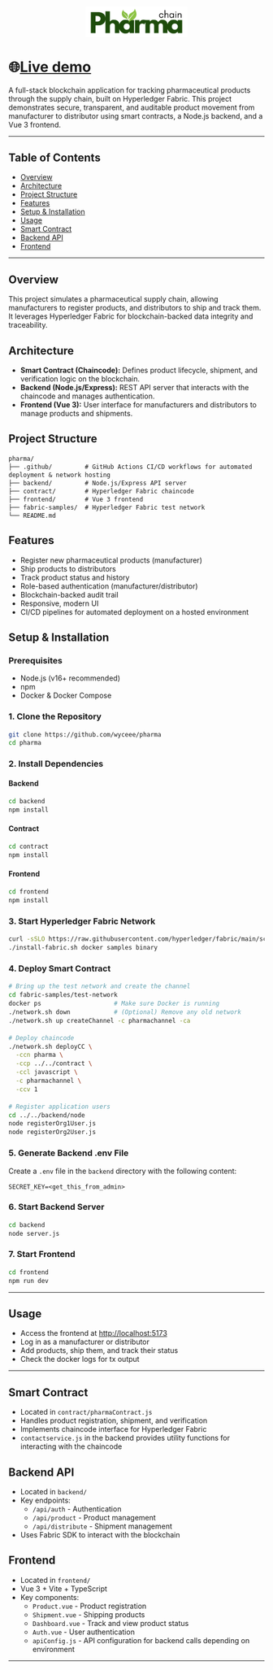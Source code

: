 <p align="center">
  <img src="frontend/src/assets/Pharma.png" alt="PharmaChain Logo" width="200"/>
</p>

# 🌐[Live demo](https://pharmachain-hva.xyz)

A full-stack blockchain application for tracking pharmaceutical products through the supply chain, built on Hyperledger Fabric. This project demonstrates secure, transparent, and auditable product movement from manufacturer to distributor using smart contracts, a Node.js backend, and a Vue 3 frontend.

---

## Table of Contents
- [Overview](#overview)
- [Architecture](#architecture)
- [Project Structure](#project-structure)
- [Features](#features)
- [Setup & Installation](#setup--installation)
- [Usage](#usage)
- [Smart Contract](#smart-contract)
- [Backend API](#backend-api)
- [Frontend](#frontend)
---

## Overview
This project simulates a pharmaceutical supply chain, allowing manufacturers to register products, and distributors to ship and track them. It leverages Hyperledger Fabric for blockchain-backed data integrity and traceability.

## Architecture
- **Smart Contract (Chaincode):** Defines product lifecycle, shipment, and verification logic on the blockchain.
- **Backend (Node.js/Express):** REST API server that interacts with the chaincode and manages authentication.
- **Frontend (Vue 3):** User interface for manufacturers and distributors to manage products and shipments.

## Project Structure
```
pharma/
├── .github/         # GitHub Actions CI/CD workflows for automated deployment & network hosting
├── backend/         # Node.js/Express API server
├── contract/        # Hyperledger Fabric chaincode
├── frontend/        # Vue 3 frontend
├── fabric-samples/  # Hyperledger Fabric test network
└── README.md
```

## Features
- Register new pharmaceutical products (manufacturer)
- Ship products to distributors
- Track product status and history
- Role-based authentication (manufacturer/distributor)
- Blockchain-backed audit trail
- Responsive, modern UI
- CI/CD pipelines for automated deployment on a hosted environment

## Setup & Installation
### Prerequisites
- Node.js (v16+ recommended)
- npm
- Docker & Docker Compose

### 1. Clone the Repository
```sh
git clone https://github.com/wyceee/pharma
cd pharma
```

### 2. Install Dependencies
#### Backend
```sh
cd backend
npm install
```
#### Contract
```sh
cd contract
npm install
```
#### Frontend
```sh
cd frontend
npm install
```

### 3. Start Hyperledger Fabric Network
```bash
curl -sSLO https://raw.githubusercontent.com/hyperledger/fabric/main/scripts/install-fabric.sh && chmod +x install-fabric.sh
./install-fabric.sh docker samples binary
```

### 4. Deploy Smart Contract
```bash
# Bring up the test network and create the channel
cd fabric-samples/test-network
docker ps                    # Make sure Docker is running
./network.sh down            # (Optional) Remove any old network
./network.sh up createChannel -c pharmachannel -ca

# Deploy chaincode
./network.sh deployCC \
  -ccn pharma \
  -ccp ../../contract \
  -ccl javascript \
  -c pharmachannel \
  -ccv 1

# Register application users
cd ../../backend/node
node registerOrg1User.js
node registerOrg2User.js
```

### 5. Generate Backend .env File
Create a `.env` file in the `backend` directory with the following content:

```env
SECRET_KEY=<get_this_from_admin>
```

### 6. Start Backend Server
```sh
cd backend
node server.js
```

### 7. Start Frontend
```sh
cd frontend
npm run dev
```

---

## Usage
- Access the frontend at [http://localhost:5173](http://localhost:5173)
- Log in as a manufacturer or distributor
- Add products, ship them, and track their status
- Check the docker logs for tx output

---

## Smart Contract
- Located in `contract/pharmaContract.js`
- Handles product registration, shipment, and verification
- Implements chaincode interface for Hyperledger Fabric
- `contactservice.js` in the backend provides utility functions for interacting with the chaincode

## Backend API
- Located in `backend/`
- Key endpoints:
  - `/api/auth` - Authentication
  - `/api/product` - Product management
  - `/api/distribute` - Shipment management
- Uses Fabric SDK to interact with the blockchain

## Frontend
- Located in `frontend/`
- Vue 3 + Vite + TypeScript
- Key components:
  - `Product.vue` - Product registration
  - `Shipment.vue` - Shipping products
  - `Dashboard.vue` - Track and view product status
  - `Auth.vue` - User authentication
  - `apiConfig.js` - API configuration for backend calls depending on environment

---
